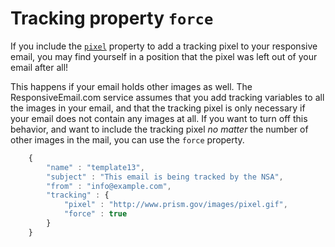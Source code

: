 # Tracking property `force`

If you include the [`pixel`](/support/json/property-pixel)
property to add a tracking pixel to your responsive email, you may find
yourself in a position that the pixel was left out of your email after all!

This happens if your email holds other images as well. The
ResponsiveEmail.com service assumes that you add tracking variables to
all the images in your email, and that the tracking pixel is only
necessary if your email does not contain any images at all. If you want
to turn off this behavior, and want to include the tracking pixel _no matter_
the number of other images in the mail, you can use the `force` property.


````javascript
    {
        "name" : "template13",
        "subject" : "This email is being tracked by the NSA",
        "from" : "info@example.com",
        "tracking" : {
            "pixel" : "http://www.prism.gov/images/pixel.gif",
            "force" : true
        }
    }
````
